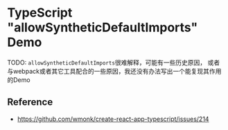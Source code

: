 TypeScript "allowSyntheticDefaultImports" Demo
==============================================

TODO: `allowSyntheticDefaultImports`很难解释，可能有一些历史原因，
或者与webpack或者其它工具配合的一些原因，我还没有办法写出一个能复现其作用的Demo


Reference
---------

- https://github.com/wmonk/create-react-app-typescript/issues/214
